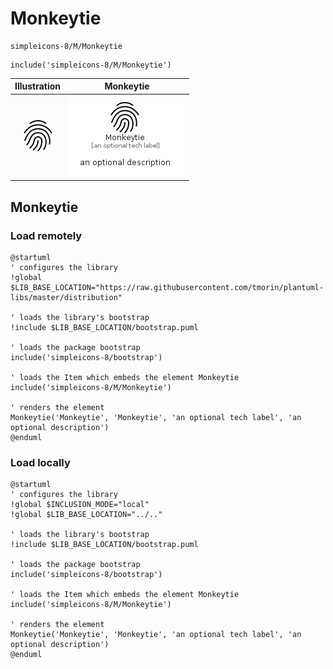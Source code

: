# Monkeytie


```text
simpleicons-8/M/Monkeytie
```

```text
include('simpleicons-8/M/Monkeytie')
```



| Illustration | Monkeytie |
| :---: | :---: |
| ![illustration for Illustration](../../simpleicons-8/M/Monkeytie.png) | ![illustration for Monkeytie](../../simpleicons-8/M/Monkeytie.Local.png) |




## Monkeytie

### Load remotely
```plantuml
@startuml
' configures the library
!global $LIB_BASE_LOCATION="https://raw.githubusercontent.com/tmorin/plantuml-libs/master/distribution"

' loads the library's bootstrap
!include $LIB_BASE_LOCATION/bootstrap.puml

' loads the package bootstrap
include('simpleicons-8/bootstrap')

' loads the Item which embeds the element Monkeytie
include('simpleicons-8/M/Monkeytie')

' renders the element
Monkeytie('Monkeytie', 'Monkeytie', 'an optional tech label', 'an optional description')
@enduml
```

### Load locally
```plantuml
@startuml
' configures the library
!global $INCLUSION_MODE="local"
!global $LIB_BASE_LOCATION="../.."

' loads the library's bootstrap
!include $LIB_BASE_LOCATION/bootstrap.puml

' loads the package bootstrap
include('simpleicons-8/bootstrap')

' loads the Item which embeds the element Monkeytie
include('simpleicons-8/M/Monkeytie')

' renders the element
Monkeytie('Monkeytie', 'Monkeytie', 'an optional tech label', 'an optional description')
@enduml
```


